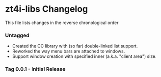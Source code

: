 # zt4i-libs Changelog

This file lists changes in the reverse chronological order

### Untagged

- Created the CC library with (so far) double-linked list support.
- Reworked the way menu bars are attached to windows.
- Support window creation with specified inner (a.k.a. "client area") size.

### Tag 0.0.1 - Initial Release
